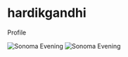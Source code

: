 # hardikgandhi
Profile

![Sonoma Evening](/images/sonoma-horizon.heic)
![Sonoma Evening](/images/sonoma-horizon.jpeg)
